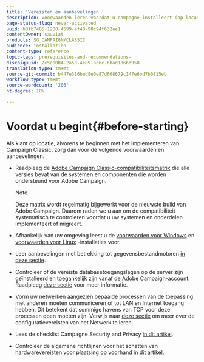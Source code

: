 ```yaml
---
title: 'Vereisten en aanbevelingen '
description: Voorwaarden leren voordat u campagne installeert (op locatie)
page-status-flag: never-activated
uuid: b3fb7485-1200-4699-af40-98c94f632ae1
contentOwner: sauviat
products: SG_CAMPAIGN/CLASSIC
audience: installation
content-type: reference
topic-tags: prerequisites-and-recommendations-
discoiquuid: 2c5e0004-2a5d-4e89-ae6c-6bad186bd958
translation-type: tm+mt
source-git-commit: b447e316bed8e0e87d608679c147e6bd7b0815eb
workflow-type: tm+mt
source-wordcount: '203'
ht-degree: 10%

---
```



# Voordat u begint{#before-starting}

Als klant op locatie, alvorens te beginnen met het implementeren van Campaign Classic, zorg dan voor de volgende voorwaarden en aanbevelingen.

* Raadpleeg de [Adobe Campaign Classic-compatibiliteitsmatrix](../../rn/using/compatibility-matrix.md) die alle versies bevat van de systemen en componenten die worden ondersteund voor Adobe Campaign.

   >[!NOTE]
   >
   >Deze matrix wordt regelmatig bijgewerkt voor de nieuwste build van Adobe Campaign. Daarom raden we u aan om de compatibiliteit systematisch te controleren voordat u uw systemen en onderdelen implementeert of migreert.

* Afhankelijk van uw omgeving leest u de [voorwaarden voor Windows](../../installation/using/prerequisites-of-campaign-installation-in-windows.md) en [voorwaarden voor Linux](../../installation/using/prerequisites-of-campaign-installation-in-linux.md) -installaties voor.
* Leer aanbevelingen met betrekking tot gegevensbestandmotoren [in deze sectie](../../installation/using/database.md).
* Controleer of de vereiste databasetoegangslagen op de server zijn geïnstalleerd en toegankelijk zijn vanaf de Adobe Campaign-account. Raadpleeg [deze sectie](../../installation/using/application-server.md) voor meer informatie.
* Vorm uw netwerken aangezien bepaalde processen van de toepassing met anderen moeten communiceren of tot LAN en Internet toegang hebben. Dit betekent dat sommige havens van TCP voor deze processen open moeten zijn. Verwijs naar [deze sectie](../../installation/using/network-configuration.md) om meer over de configuratievereisten van het Netwerk te leren.
* Lees de checklist Campagne Security and Privacy [in dit artikel](https://helpx.adobe.com/nl/campaign/kb/acc-security.html).
* Controleer de algemene richtlijnen voor het schatten van hardwarevereisten voor plaatsing op voorhand [in dit artikel](https://helpx.adobe.com/nl/campaign/kb/hardware-sizing-guide.html).
